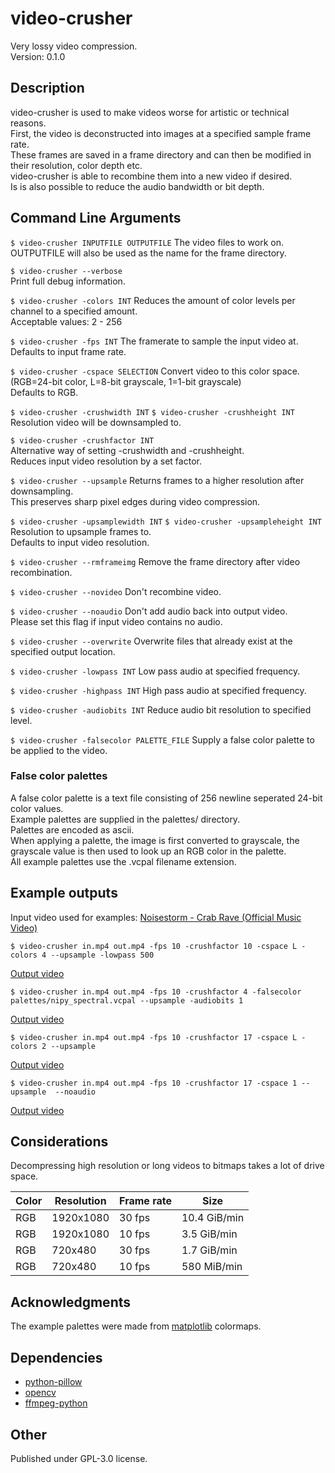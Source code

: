 # video-crusher

Very lossy video compression.  
Version: 0.1.0

## Description

video-crusher is used to make videos worse for artistic or technical reasons.  
First, the video is deconstructed into images at a specified sample frame rate.  
These frames are saved in a frame directory and can then be modified in their resolution, color depth etc.  
video-crusher is able to recombine them into a new video if desired.  
Is is also possible to reduce the audio bandwidth or bit depth.  

## Command Line Arguments

```$ video-crusher INPUTFILE OUTPUTFILE```
The video files to work on.  
OUTPUTFILE will also be used as the name for the frame directory.  


```$ video-crusher --verbose```  
Print full debug information.  


```$ video-crusher -colors INT```
Reduces the amount of color levels per channel to a specified amount.  
Acceptable values: 2 - 256  


```$ video-crusher -fps INT```
The framerate to sample the input video at.  
Defaults to input frame rate.  


```$ video-crusher -cspace SELECTION```
Convert video to this color space. (RGB=24-bit color, L=8-bit grayscale, 1=1-bit grayscale)  
Defaults to RGB.  


```$ video-crusher -crushwidth INT```
```$ video-crusher -crushheight INT```
Resolution video will be downsampled to.  


```$ video-crusher -crushfactor INT```  
Alternative way of setting -crushwidth and -crushheight.  
Reduces input video resolution by a set factor.  


```$ video-crusher --upsample```
Returns frames to a higher resolution after downsampling.  
This preserves sharp pixel edges during video compression.  


```$ video-crusher -upsamplewidth INT```
```$ video-crusher -upsampleheight INT``` 
Resolution to upsample frames to.   
Defaults to input video resolution.  


```$ video-crusher --rmframeimg```
Remove the frame directory after video recombination.  


```$ video-crusher --novideo```
Don't recombine video.  


```$ video-crusher --noaudio```
Don't add audio back into output video.  
Please set this flag if input video contains no audio.  


```$ video-crusher --overwrite```
Overwrite files that already exist at the specified output location.  


```$ video-crusher -lowpass INT```
Low pass audio at specified frequency.  


```$ video-crusher -highpass INT```
High pass audio at specified frequency.  


```$ video-crusher -audiobits INT```
Reduce audio bit resolution to specified level.  


```$ video-crusher -falsecolor PALETTE_FILE```
Supply a false color palette to be applied to the video.  

### False color palettes

A false color palette is a text file consisting of 256 newline seperated 24-bit color values.  
Example palettes are supplied in the palettes/ directory.  
Palettes are encoded as ascii.  
When applying a palette, the image is first converted to grayscale, the grayscale value is then used to look up an RGB color in the palette.  
All example palettes use the .vcpal filename extension.  

## Example outputs
Input video used for examples: [Noisestorm - Crab Rave (Official Music Video)](https://youtu.be/cE0wfjsybIQ)  
```
$ video-crusher in.mp4 out.mp4 -fps 10 -crushfactor 10 -cspace L -colors 4 --upsample -lowpass 500  
```
[Output video](https://youtu.be/iQYhlxVNbrg)  
```
$ video-crusher in.mp4 out.mp4 -fps 10 -crushfactor 4 -falsecolor palettes/nipy_spectral.vcpal --upsample -audiobits 1  
```
[Output video](https://youtu.be/iZBzmmg-jKQ)  
```
$ video-crusher in.mp4 out.mp4 -fps 10 -crushfactor 17 -cspace L -colors 2 --upsample  
```
[Output video](https://youtu.be/-ywP-9Joyqs)  
```
$ video-crusher in.mp4 out.mp4 -fps 10 -crushfactor 17 -cspace 1 --upsample  --noaudio
```
[Output video](https://youtu.be/DpW4GvWdQes)  

## Considerations

Decompressing high resolution or long videos to bitmaps takes a lot of drive space.

| Color | Resolution | Frame rate | Size         |
|-------|------------|------------|--------------|
| RGB   | 1920x1080  | 30 fps     | 10.4 GiB/min |
| RGB   | 1920x1080  | 10 fps     | 3.5 GiB/min  |
| RGB   | 720x480    | 30 fps     | 1.7 GiB/min  |
| RGB   | 720x480    | 10 fps     | 580 MiB/min  |

## Acknowledgments

The example palettes were made from [matplotlib](https://matplotlib.org/) colormaps.

## Dependencies

- [python-pillow](https://pillow.readthedocs.io/en/stable/)
- [opencv](https://docs.opencv.org/4.x/index.html)
- [ffmpeg-python](https://github.com/kkroening/ffmpeg-python)

## Other

Published under GPL-3.0 license.